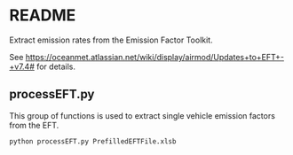 # README #

Extract emission rates from the Emission Factor Toolkit.

See https://oceanmet.atlassian.net/wiki/display/airmod/Updates+to+EFT+-+v7.4# for details.


## processEFT.py ##
This group of functions is used to extract single vehicle emission factors from the EFT.

```python
python processEFT.py PrefilledEFTFile.xlsb
```